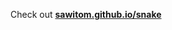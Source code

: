 Check out <strong><a href="https://sawitom.github.io/snake/" target="_BLANK">sawitom.github.io/snake</a></strong>
